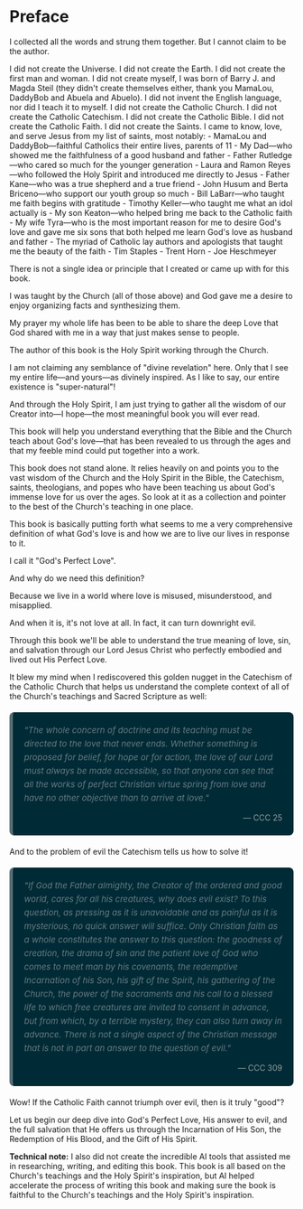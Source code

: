 # Preface

I collected all the words and strung them together. But I cannot claim to be the author.

I did not create the Universe.
I did not create the Earth.
I did not create the first man and woman.
I did not create myself, I was born of Barry J. and Magda Steil (they didn't create themselves either, thank you MamaLou, DaddyBob and Abuela and Abuelo).
I did not invent the English language, nor did I teach it to myself.
I did not create the Catholic Church.
I did not create the Catholic Catechism.
I did not create the Catholic Bible.
I did not create the Catholic Faith.
I did not create the Saints.
I came to know, love, and serve Jesus from my list of saints, most notably:
    - MamaLou and DaddyBob—faithful Catholics their entire lives, parents of 11
    - My Dad—who showed me the faithfulness of a good husband and father
    - Father Rutledge—who cared so much for the younger generation
    - Laura and Ramon Reyes—who followed the Holy Spirit and introduced me directly to Jesus
    - Father Kane—who was a true shepherd and a true friend
    - John Husum and Berta Briceno—who support our youth group so much
    - Bill LaBarr—who taught me faith begins with gratitude
    - Timothy Keller—who taught me what an idol actually is
    - My son Keaton—who helped bring me back to the Catholic faith
    - My wife Tyra—who is the most important reason for me to desire God's love and gave me six sons that both helped me learn God's love as husband and father
    - The myriad of Catholic lay authors and apologists that taught me the beauty of the faith
        - Tim Staples
        - Trent Horn
        - Joe Heschmeyer

There is not a single idea or principle that I created or came up with for this book.

I was taught by the Church (all of those above) and God gave me a desire to enjoy organizing facts and synthesizing them.

My prayer my whole life has been to be able to share the deep Love that God shared with me in a way that just makes sense to people.

The author of this book is the Holy Spirit working through the Church.

I am not claiming any semblance of "divine revelation" here. Only that I see my entire life—and yours—as divinely inspired. As I like to say, our entire existence is "super-natural"!

And through the Holy Spirit, I am just trying to gather all the wisdom of our Creator into—I hope—the most meaningful book you will ever read.

This book will help you understand everything that the Bible and the Church teach about God's love—that has been revealed to us through the ages and that my feeble mind could put together into a work.

This book does not stand alone. It relies heavily on and points you to the vast wisdom of the Church and the Holy Spirit in the Bible, the Catechism, saints, theologians, and popes who have been teaching us about God's immense love for us over the ages. So look at it as a collection and pointer to the best of the Church's teaching in one place.

This book is basically putting forth what seems to me a very comprehensive definition of what God's love is and how we are to live our lives in response to it.

I call it "God's Perfect Love".

And why do we need this definition?

Because we live in a world where love is misused, misunderstood, and misapplied.

And when it is, it's not love at all. In fact, it can turn downright evil.

Through this book we'll be able to understand the true meaning of love, sin, and salvation through our Lord Jesus Christ who perfectly embodied and lived out His Perfect Love.

It blew my mind when I rediscovered this golden nugget in the Catechism of the Catholic Church that helps us understand the complete context of all of the Church's teachings and Sacred Scripture as well:

<div class="blockquote" style="background-color: #002b36; padding: 20px 20px; margin: 20px 0; border-radius: 8px; font-size: 15px; line-height: 1.6; color: #657b83; border-left: 6px solid #586e75; font-style: italic; position: relative;">
"The whole concern of doctrine and its teaching must be directed to the love that never ends. Whether something is proposed for belief, for hope or for action, the love of our Lord must always be made accessible, so that anyone can see that all the works of perfect Christian virtue spring from love and have no other objective than to arrive at love."
<span class="author" style="display: block; margin-top: 12px; font-size: 14px; color: #93a1a1; font-style: normal; text-align: right;">— CCC 25</span>
</div>

And to the problem of evil the Catechism tells us how to solve it!

<div class="blockquote" style="background-color: #002b36; padding: 20px 20px; margin: 20px 0; border-radius: 8px; font-size: 15px; line-height: 1.6; color: #657b83; border-left: 6px solid #586e75; font-style: italic; position: relative;">
"If God the Father almighty, the Creator of the ordered and good world, cares for all his creatures, why does evil exist? To this question, as pressing as it is unavoidable and as painful as it is mysterious, no quick answer will suffice.
Only Christian faith as a whole constitutes the answer to this question: the goodness of creation, the drama of sin and the patient love of God who comes to meet man by his covenants, the redemptive Incarnation of his Son, his gift of the Spirit, his gathering of the Church, the power of the sacraments and his call to a blessed life to which free creatures are invited to consent in advance, but from which, by a terrible mystery, they can also turn away in advance. There is not a single aspect of the Christian message that is not in part an answer to the question of evil."
<span class="author" style="display: block; margin-top: 12px; font-size: 14px; color: #93a1a1; font-style: normal; text-align: right;">— CCC 309</span>
</div>

Wow!  If the Catholic Faith cannot triumph over evil, then is it truly "good"?

Let us begin our deep dive into God's Perfect Love, His answer to evil, and the full salvation that He offers us through the Incarnation of His Son, the Redemption of His Blood, and the Gift of His Spirit.

**Technical note:** I also did not create the incredible AI tools that assisted me in researching, writing, and editing this book. This book is all based on the Church's teachings and the Holy Spirit's inspiration, but AI helped accelerate the process of writing this book and making sure the book is faithful to the Church's teachings and the Holy Spirit's inspiration.
